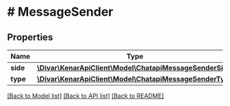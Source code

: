 # # MessageSender

## Properties

Name | Type | Description | Notes
------------ | ------------- | ------------- | -------------
**side** | [**\Divar\KenarApiClient\Model\ChatapiMessageSenderSide**](ChatapiMessageSenderSide.md) |  | [optional]
**type** | [**\Divar\KenarApiClient\Model\ChatapiMessageSenderType**](ChatapiMessageSenderType.md) |  | [optional]

[[Back to Model list]](../../README.md#models) [[Back to API list]](../../README.md#endpoints) [[Back to README]](../../README.md)
